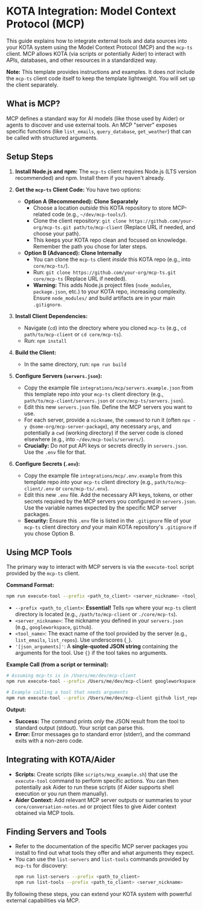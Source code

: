 # KOTA Integration: Model Context Protocol (MCP)

This guide explains how to integrate external tools and data sources into your KOTA system using the Model Context Protocol (MCP) and the `mcp-ts` client. MCP allows KOTA (via scripts or potentially Aider) to interact with APIs, databases, and other resources in a standardized way.

**Note:** This template provides instructions and examples. It does *not* include the `mcp-ts` client code itself to keep the template lightweight. You will set up the client separately.

## What is MCP?

MCP defines a standard way for AI models (like those used by Aider) or agents to discover and use external tools. An MCP "server" exposes specific functions (like `list_emails`, `query_database`, `get_weather`) that can be called with structured arguments.

## Setup Steps

1.  **Install Node.js and npm:** The `mcp-ts` client requires Node.js (LTS version recommended) and npm. Install them if you haven't already.

2.  **Get the `mcp-ts` Client Code:** You have two options:
    *   **Option A (Recommended): Clone Separately**
        *   Choose a location *outside* this KOTA repository to store MCP-related code (e.g., `~/dev/mcp-tools/`).
        *   Clone the client repository: `git clone https://github.com/your-org/mcp-ts.git path/to/mcp-client` (Replace URL if needed, and choose your path).
        *   This keeps your KOTA repo clean and focused on knowledge. Remember the path you chose for later steps.
    *   **Option B (Advanced): Clone Internally**
        *   You can clone the `mcp-ts` client *inside* this KOTA repo (e.g., into `core/mcp-ts/`).
        *   Run: `git clone https://github.com/your-org/mcp-ts.git core/mcp-ts` (Replace URL if needed).
        *   **Warning:** This adds Node.js project files (`node_modules`, `package.json`, etc.) to your KOTA repo, increasing complexity. Ensure `node_modules/` and build artifacts are in your main `.gitignore`.

3.  **Install Client Dependencies:**
    *   Navigate (`cd`) into the directory where you cloned `mcp-ts` (e.g., `cd path/to/mcp-client` or `cd core/mcp-ts`).
    *   Run: `npm install`

4.  **Build the Client:**
    *   In the same directory, run: `npm run build`

5.  **Configure Servers (`servers.json`):**
    *   Copy the example file `integrations/mcp/servers.example.json` from this template repo *into* your `mcp-ts` client directory (e.g., `path/to/mcp-client/servers.json` or `core/mcp-ts/servers.json`).
    *   Edit this new `servers.json` file. Define the MCP servers you want to use.
    *   For each server, provide a `nickname`, the `command` to run it (often `npx -y @some-org/mcp-server-package`), any necessary `args`, and potentially a `cwd` (working directory) if the server code is cloned elsewhere (e.g., into `~/dev/mcp-tools/servers/`).
    *   **Crucially:** Do *not* put API keys or secrets directly in `servers.json`. Use the `.env` file for that.

6.  **Configure Secrets (`.env`):**
    *   Copy the example file `integrations/mcp/.env.example` from this template repo *into* your `mcp-ts` client directory (e.g., `path/to/mcp-client/.env` or `core/mcp-ts/.env`).
    *   Edit this new `.env` file. Add the necessary API keys, tokens, or other secrets required by the MCP servers you configured in `servers.json`. Use the variable names expected by the specific MCP server packages.
    *   **Security:** Ensure this `.env` file is listed in the `.gitignore` file of your `mcp-ts` client directory *and* your main KOTA repository's `.gitignore` if you chose Option B.

## Using MCP Tools

The primary way to interact with MCP servers is via the `execute-tool` script provided by the `mcp-ts` client.

**Command Format:**

```bash
npm run execute-tool --prefix <path_to_client> <server_nickname> <tool_name> '[json_arguments]'
```

*   `--prefix <path_to_client>`: **Essential!** Tells `npm` where your `mcp-ts` client directory is located (e.g., `/path/to/mcp-client` or `./core/mcp-ts`).
*   `<server_nickname>`: The nickname you defined in your `servers.json` (e.g., `googleworkspace`, `github`).
*   `<tool_name>`: The exact name of the tool provided by the server (e.g., `list_emails`, `list_repos`). Use underscores (`_`).
*   `'[json_arguments]'`: A **single-quoted JSON string** containing the arguments for the tool. Use `{}` if the tool takes no arguments.

**Example Call (from a script or terminal):**

```bash
# Assuming mcp-ts is in /Users/me/dev/mcp-client
npm run execute-tool --prefix /Users/me/dev/mcp-client googleworkspace list_emails '{}'

# Example calling a tool that needs arguments
npm run execute-tool --prefix /Users/me/dev/mcp-client github list_repos '{"owner": "modelcontextprotocol"}'
```

**Output:**
*   **Success:** The command prints *only* the JSON result from the tool to standard output (stdout). Your script can parse this.
*   **Error:** Error messages go to standard error (stderr), and the command exits with a non-zero code.

## Integrating with KOTA/Aider

*   **Scripts:** Create scripts (like `scripts/mcp_example.sh`) that use the `execute-tool` command to perform specific actions. You can then potentially ask Aider to run these scripts (if Aider supports shell execution or you run them manually).
*   **Aider Context:** Add relevant MCP server outputs or summaries to your `core/conversation-notes.md` or project files to give Aider context obtained via MCP tools.

## Finding Servers and Tools

*   Refer to the documentation of the specific MCP server packages you install to find out what tools they offer and what arguments they expect.
*   You can use the `list-servers` and `list-tools` commands provided by `mcp-ts` for discovery:
    ```bash
    npm run list-servers --prefix <path_to_client>
    npm run list-tools --prefix <path_to_client> <server_nickname>
    ```

By following these steps, you can extend your KOTA system with powerful external capabilities via MCP.
